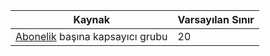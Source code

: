 | Kaynak | Varsayılan Sınır |
| --- | --- |
| [Abonelik](../articles/billing-buy-sign-up-azure-subscription.md) başına kapsayıcı grubu | 20 |
